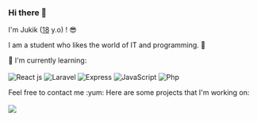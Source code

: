### Hi there 👋

I'm Jukik ([18](https://github.com/moepoi/moepoi/commit/c15e0dc41a58149d47f7813f145259151a2a73c7) y.o) ! :sunglasses:

I am a student who likes the world of IT and programming. :ghost:

:page_with_curl: I'm currently learning:
<br><br>
![React js](https://img.shields.io/badge/React-20232A?style=for-the-badge&logo=react&logoColor=61DAFB)
![Laravel](https://img.shields.io/badge/Laravel-FF2D20?style=for-the-badge&logo=laravel&logoColor=white)
![Express](https://img.shields.io/badge/Express.js-000000?style=for-the-badge&logo=express&logoColor=white)
![JavaScript](https://img.shields.io/badge/javascript-%23323330.svg?style=for-the-badge&logo=javascript&logoColor=%23F7DF1E)
![Php](https://img.shields.io/badge/PHP-777BB4?style=for-the-badge&logo=php&logoColor=white)
<br>
</details>
Feel free to contact me :yum: Here are some projects that I'm working on:
<br><br>
<a href="https://www.facebook.com/profile.php?id=100044014268093" target="_blank"><img src="https://img.shields.io/badge/Facebook-1877F2?style=for-the-badge&logo=facebook&logoColor=white"></a>
